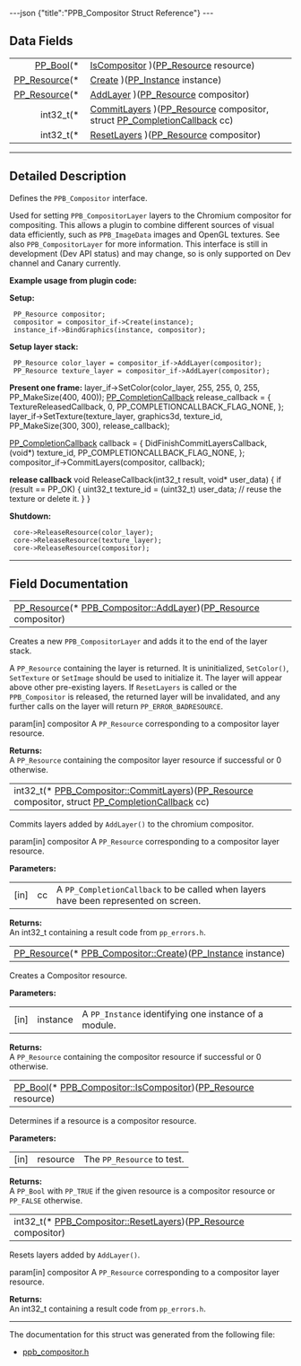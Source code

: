 ---json {"title":"PPB\_Compositor Struct Reference"} ---

Data Fields
-----------

<table><tbody><tr class="odd"><td style="text-align: right;"><a href="/docs/native-client/pepper_beta/c/group___enums#ga4f272d99be14aacafe08dfd4ef830918" class="el">PP_Bool</a>(* </td><td><a href="/docs/native-client/pepper_beta/c/struct_p_p_b___compositor__0__1#a22fb77daabd3894db97ab1111d111a92" class="el">IsCompositor</a> )(<a href="/docs/native-client/pepper_beta/c/group___typedefs#gafdc3895ee80f4750d0d95ae1b677e9b7" class="el">PP_Resource</a> resource)</td></tr><tr class="even"><td style="text-align: right;"><a href="/docs/native-client/pepper_beta/c/group___typedefs#gafdc3895ee80f4750d0d95ae1b677e9b7" class="el">PP_Resource</a>(* </td><td><a href="/docs/native-client/pepper_beta/c/struct_p_p_b___compositor__0__1#a3b479b946dcec4b3315c5f3cdccba5ce" class="el">Create</a> )(<a href="/docs/native-client/pepper_beta/c/group___typedefs#ga89b662403e6a687bb914b80114c0d19d" class="el">PP_Instance</a> instance)</td></tr><tr class="odd"><td style="text-align: right;"><a href="/docs/native-client/pepper_beta/c/group___typedefs#gafdc3895ee80f4750d0d95ae1b677e9b7" class="el">PP_Resource</a>(* </td><td><a href="/docs/native-client/pepper_beta/c/struct_p_p_b___compositor__0__1#a54fc4ef7119d18446a836aef08384da6" class="el">AddLayer</a> )(<a href="/docs/native-client/pepper_beta/c/group___typedefs#gafdc3895ee80f4750d0d95ae1b677e9b7" class="el">PP_Resource</a> compositor)</td></tr><tr class="even"><td style="text-align: right;">int32_t(* </td><td><a href="/docs/native-client/pepper_beta/c/struct_p_p_b___compositor__0__1#a5082b0dce4a58032439bc3dd4ff741fd" class="el">CommitLayers</a> )(<a href="/docs/native-client/pepper_beta/c/group___typedefs#gafdc3895ee80f4750d0d95ae1b677e9b7" class="el">PP_Resource</a> compositor, struct <a href="/docs/native-client/pepper_beta/c/struct_p_p___completion_callback/" class="el">PP_CompletionCallback</a> cc)</td></tr><tr class="odd"><td style="text-align: right;">int32_t(* </td><td><a href="/docs/native-client/pepper_beta/c/struct_p_p_b___compositor__0__1#a9a0e4e7aed4b13dbea426a75a8311172" class="el">ResetLayers</a> )(<a href="/docs/native-client/pepper_beta/c/group___typedefs#gafdc3895ee80f4750d0d95ae1b677e9b7" class="el">PP_Resource</a> compositor)</td></tr></tbody></table>

------------------------------------------------------------------------

<span id="details" class="anchor" style="margin: 0;"></span>

Detailed Description
--------------------

Defines the `PPB_Compositor` interface.

Used for setting `PPB_CompositorLayer` layers to the Chromium compositor for compositing. This allows a plugin to combine different sources of visual data efficiently, such as `PPB_ImageData` images and OpenGL textures. See also `PPB_CompositorLayer` for more information. This interface is still in development (Dev API status) and may change, so is only supported on Dev channel and Canary currently.

**Example usage from plugin code:**

**Setup:**

     PP_Resource compositor;
     compositor = compositor_if->Create(instance);
     instance_if->BindGraphics(instance, compositor);

**Setup layer stack:**

     PP_Resource color_layer = compositor_if->AddLayer(compositor);
     PP_Resource texture_layer = compositor_if->AddLayer(compositor);

**Present one frame:** layer\_if-&gt;SetColor(color\_layer, 255, 255, 0, 255, PP\_MakeSize(400, 400)); <a href="/docs/native-client/pepper_beta/c/struct_p_p___completion_callback/" class="el" title="PP_CompletionCallback is a common mechanism for supporting potentially asynchronous calls in browser ...">PP_CompletionCallback</a> release\_callback = { TextureReleasedCallback, 0, PP\_COMPLETIONCALLBACK\_FLAG\_NONE, }; layer\_if-&gt;SetTexture(texture\_layer, graphics3d, texture\_id, PP\_MakeSize(300, 300), release\_callback);

<a href="/docs/native-client/pepper_beta/c/struct_p_p___completion_callback/" class="el" title="PP_CompletionCallback is a common mechanism for supporting potentially asynchronous calls in browser ...">PP_CompletionCallback</a> callback = { DidFinishCommitLayersCallback, (void\*) texture\_id, PP\_COMPLETIONCALLBACK\_FLAG\_NONE, }; compositor\_if-&gt;CommitLayers(compositor, callback);

**release callback** void ReleaseCallback(int32\_t result, void\* user\_data) { if (result == PP\_OK) { uint32\_t texture\_id = (uint32\_t) user\_data; // reuse the texture or delete it. } }

**Shutdown:**

     core->ReleaseResource(color_layer);
     core->ReleaseResource(texture_layer);
     core->ReleaseResource(compositor);

------------------------------------------------------------------------

Field Documentation
-------------------

<span id="a54fc4ef7119d18446a836aef08384da6" class="anchor" style="margin: 0;"></span>

<table><tbody><tr class="odd"><td><a href="/docs/native-client/pepper_beta/c/group___typedefs#gafdc3895ee80f4750d0d95ae1b677e9b7" class="el">PP_Resource</a>(* <a href="/docs/native-client/pepper_beta/c/struct_p_p_b___compositor__0__1#a54fc4ef7119d18446a836aef08384da6" class="el">PPB_Compositor::AddLayer</a>)(<a href="/docs/native-client/pepper_beta/c/group___typedefs#gafdc3895ee80f4750d0d95ae1b677e9b7" class="el">PP_Resource</a> compositor)</td></tr></tbody></table>

Creates a new `PPB_CompositorLayer` and adds it to the end of the layer stack.

A `PP_Resource` containing the layer is returned. It is uninitialized, `SetColor()`, `SetTexture` or `SetImage` should be used to initialize it. The layer will appear above other pre-existing layers. If `ResetLayers` is called or the `PPB_Compositor` is released, the returned layer will be invalidated, and any further calls on the layer will return `PP_ERROR_BADRESOURCE`.

param\[in\] compositor A `PP_Resource` corresponding to a compositor layer resource.

**Returns:**  
A `PP_Resource` containing the compositor layer resource if successful or 0 otherwise.

<span id="a5082b0dce4a58032439bc3dd4ff741fd" class="anchor" style="margin: 0;"></span>

<table><tbody><tr class="odd"><td>int32_t(* <a href="/docs/native-client/pepper_beta/c/struct_p_p_b___compositor__0__1#a5082b0dce4a58032439bc3dd4ff741fd" class="el">PPB_Compositor::CommitLayers</a>)(<a href="/docs/native-client/pepper_beta/c/group___typedefs#gafdc3895ee80f4750d0d95ae1b677e9b7" class="el">PP_Resource</a> compositor, struct <a href="/docs/native-client/pepper_beta/c/struct_p_p___completion_callback/" class="el">PP_CompletionCallback</a> cc)</td></tr></tbody></table>

Commits layers added by `AddLayer()` to the chromium compositor.

param\[in\] compositor A `PP_Resource` corresponding to a compositor layer resource.

**Parameters:**  
<table><tbody><tr class="odd"><td>[in]</td><td>cc</td><td>A <code>PP_CompletionCallback</code> to be called when layers have been represented on screen.</td></tr></tbody></table>

<!-- -->

**Returns:**  
An int32\_t containing a result code from `pp_errors.h`.

<span id="a3b479b946dcec4b3315c5f3cdccba5ce" class="anchor" style="margin: 0;"></span>

<table><tbody><tr class="odd"><td><a href="/docs/native-client/pepper_beta/c/group___typedefs#gafdc3895ee80f4750d0d95ae1b677e9b7" class="el">PP_Resource</a>(* <a href="/docs/native-client/pepper_beta/c/struct_p_p_b___compositor__0__1#a3b479b946dcec4b3315c5f3cdccba5ce" class="el">PPB_Compositor::Create</a>)(<a href="/docs/native-client/pepper_beta/c/group___typedefs#ga89b662403e6a687bb914b80114c0d19d" class="el">PP_Instance</a> instance)</td></tr></tbody></table>

Creates a Compositor resource.

**Parameters:**  
<table><tbody><tr class="odd"><td>[in]</td><td>instance</td><td>A <code>PP_Instance</code> identifying one instance of a module.</td></tr></tbody></table>

<!-- -->

**Returns:**  
A `PP_Resource` containing the compositor resource if successful or 0 otherwise.

<span id="a22fb77daabd3894db97ab1111d111a92" class="anchor" style="margin: 0;"></span>

<table><tbody><tr class="odd"><td><a href="/docs/native-client/pepper_beta/c/group___enums#ga4f272d99be14aacafe08dfd4ef830918" class="el">PP_Bool</a>(* <a href="/docs/native-client/pepper_beta/c/struct_p_p_b___compositor__0__1#a22fb77daabd3894db97ab1111d111a92" class="el">PPB_Compositor::IsCompositor</a>)(<a href="/docs/native-client/pepper_beta/c/group___typedefs#gafdc3895ee80f4750d0d95ae1b677e9b7" class="el">PP_Resource</a> resource)</td></tr></tbody></table>

Determines if a resource is a compositor resource.

**Parameters:**  
<table><tbody><tr class="odd"><td>[in]</td><td>resource</td><td>The <code>PP_Resource</code> to test.</td></tr></tbody></table>

<!-- -->

**Returns:**  
A `PP_Bool` with `PP_TRUE` if the given resource is a compositor resource or `PP_FALSE` otherwise.

<span id="a9a0e4e7aed4b13dbea426a75a8311172" class="anchor" style="margin: 0;"></span>

<table><tbody><tr class="odd"><td>int32_t(* <a href="/docs/native-client/pepper_beta/c/struct_p_p_b___compositor__0__1#a9a0e4e7aed4b13dbea426a75a8311172" class="el">PPB_Compositor::ResetLayers</a>)(<a href="/docs/native-client/pepper_beta/c/group___typedefs#gafdc3895ee80f4750d0d95ae1b677e9b7" class="el">PP_Resource</a> compositor)</td></tr></tbody></table>

Resets layers added by `AddLayer()`.

param\[in\] compositor A `PP_Resource` corresponding to a compositor layer resource.

**Returns:**  
An int32\_t containing a result code from `pp_errors.h`.

------------------------------------------------------------------------

The documentation for this struct was generated from the following file:

-   <a href="/docs/native-client/pepper_beta/c/ppb__compositor_8h/" class="el">ppb_compositor.h</a>
